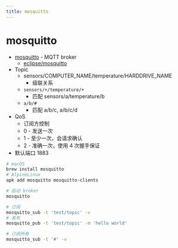 ```yaml
---
title: mosquitto
---
```


# mosquitto

- [mosquitto](https://mosquitto.org/) - MQTT broker
  - [eclipse/mosquitto](https://github.com/eclipse/mosquitto)
- Topic
  - sensors/COMPUTER_NAME/temperature/HARDDRIVE_NAME
    - 级联关系
  - `sensors/+/temperature/+`
    - 匹配 sensors/a/temperature/b
  - `a/b/#`
    - 匹配 a/b/c, a/b/c/d
- QoS
  - 订阅方控制
  - 0 - 发送一次
  - 1 - 至少一次，会请求确认
  - 2 - 准确一次，使用 4 次握手保证
- 默认端口 1883

```bash
# macOS
brew install mosquitto
# AlpineLinux
apk add mosquitto mosquitto-clients

# 启动 broker
mosquitto

# 订阅
mosquitto_sub -t 'test/topic' -v
# 发布
mosquitto_pub -t 'test/topic' -m 'hello world'

# 订阅所有
mosquitto_sub -t '#' -v
```
